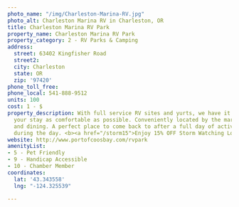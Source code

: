 ```yaml
---
photo_name: "/img/Charleston-Marina-RV.jpg"
photo_alt: Charleston Marina RV in Charleston, OR
title: Charleston Marina RV Park
property_name: Charleston Marina RV Park
property_category: 2 - RV Parks & Camping
address:
  street: 63402 Kingfisher Road
  street2: 
  city: Charleston
  state: OR
  zip: '97420'
phone_toll_free: 
phone_local: 541-888-9512
units: 100
cost: 1 - $
property_description: With full service RV sites and yurts, we have it all to make
  your stay as comfortable as possible. Conveniently located by the marina, shops
  and dining. A perfect place to come back to after a full day of activities or relax
  during the day. <b><a href="/storm15">Enjoy 15% OFF Storm Watching Lodging Special!</a></b>
website: http://www.portofcoosbay.com/rvpark
amenityList:
- 5 - Pet Friendly
- 9 - Handicap Accessible
- 10 - Chamber Member
coordinates:
  lat: '43.343558'
  lng: "-124.325539"

---
```

